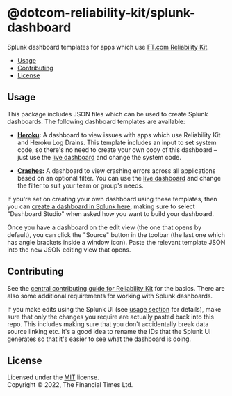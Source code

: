 
# @dotcom-reliability-kit/splunk-dashboard

Splunk dashboard templates for apps which use [FT.com Reliability Kit](https://github.com/Financial-Times/dotcom-reliability-kit#readme).

  * [Usage](#usage)
  * [Contributing](#contributing)
  * [License](#license)


## Usage

This package includes JSON files which can be used to create Splunk dashboards. The following dashboard templates are available:

  * **[Heroku](./src/heroku.json):** A dashboard to view issues with apps which use Reliability Kit and Heroku Log Drains. This template includes an input to set system code, so there's no need to create your own copy of this dashboard – just use the [live dashboard](https://financialtimes.splunkcloud.com/en-US/app/search/reliability_kit_heroku) and change the system code.

  * **[Crashes](./src/crashes.json):** A dashboard to view crashing errors across all applications based on an optional filter. You can use the [live dashboard](https://financialtimes.splunkcloud.com/en-US/app/search/reliability_kit_crashes) and change the filter to suit your team or group's needs.

If you're set on creating your own dashboard using these templates, then you can [create a dashboard in Splunk here](https://financialtimes.splunkcloud.com/en-US/app/search/dashboards), making sure to select "Dashboard Studio" when asked how you want to build your dashboard.

Once you have a dashboard on the edit view (the one that opens by default), you can click the "Source" button in the toolbar (the last one which has angle brackets inside a window icon). Paste the relevant template JSON into the new JSON editing view that opens.


## Contributing

See the [central contributing guide for Reliability Kit](https://github.com/Financial-Times/dotcom-reliability-kit/blob/main/docs/contributing.md) for the basics. There are also some additional requirements for working with Splunk dashboards.

If you make edits using the Splunk UI (see [usage section](#usage) for details), make sure that only the changes you require are actually pasted back into this repo. This includes making sure that you don't accidentally break data source linking etc. It's a good idea to rename the IDs that the Splunk UI generates so that it's easier to see what the dashboard is doing.


## License

Licensed under the [MIT](https://github.com/Financial-Times/dotcom-reliability-kit/blob/main/LICENSE) license.<br/>
Copyright &copy; 2022, The Financial Times Ltd.
